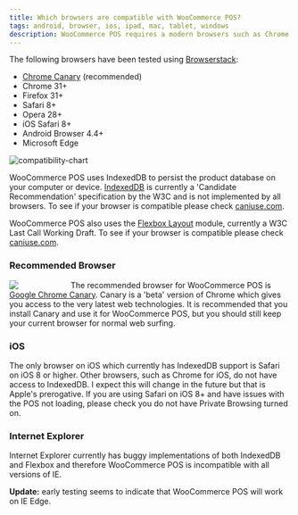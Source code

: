 ```yaml
---
title: Which browsers are compatible with WooCommerce POS?
tags: android, browser, ios, ipad, mac, tablet, windows
description: WooCommerce POS requires a modern browsers such as Chrome on the desktop or Safari 8 on iOS.
---
```


The following browsers have been tested using [Browserstack](http://browserstack.com):

*   [Chrome Canary](https://www.google.com/chrome/browser/canary.html) (recommended)
*   Chrome 31+
*   Firefox 31+
*   Safari 8+
*   Opera 28+
*   iOS Safari 8+
*   Android Browser 4.4+
*   Microsoft Edge

![compatibility-chart](http://wcpos.com/wp-content/uploads/2015/06/compatibility-chart.png "Browsers compatible with WooCommerce POS") 

WooCommerce POS uses IndexedDB to persist the product database on your computer or device. [IndexedDB](http://www.w3.org/TR/IndexedDB/) is currently a 'Candidate Recommendation' specification by the W3C and is not implemented by all browsers. To see if your browser is compatible please check [caniuse.com](http://caniuse.com/indexeddb). 

WooCommerce POS also uses the [Flexbox Layout](http://www.w3.org/TR/2015/WD-css-flexbox-1-20150514/) module, currently a W3C Last Call Working Draft. To see if your browser is compatible please check [caniuse.com](http://caniuse.com/flexbox).

### Recommended Browser

<span style="float:left;margin-right:10px;width:100px;">![](http://wcpos.com/wp-content/uploads/2015/05/chrome-canary-512-150x150.png)</span> The recommended browser for WooCommerce POS is [Google Chrome Canary](https://www.google.com/chrome/browser/canary.html). Canary is a 'beta' version of Chrome which gives you access to the very latest web technologies. It is recommended that you install Canary and use it for WooCommerce POS, but you should still keep your current browser for normal web surfing.

### iOS

The only browser on iOS which currently has IndexedDB support is Safari on iOS 8 or higher. Other browsers, such as Chrome for iOS, do not have access to IndexedDB. I expect this will change in the future but that is Apple's prerogative. If you are using Safari on iOS 8+ and have issues with the POS not loading, please check you do not have Private Browsing turned on.

### Internet Explorer

Internet Explorer currently has buggy implementations of both IndexedDB and Flexbox and therefore WooCommerce POS is incompatible with all versions of IE. 

**Update:** early testing seems to indicate that WooCommerce POS will work on IE Edge.